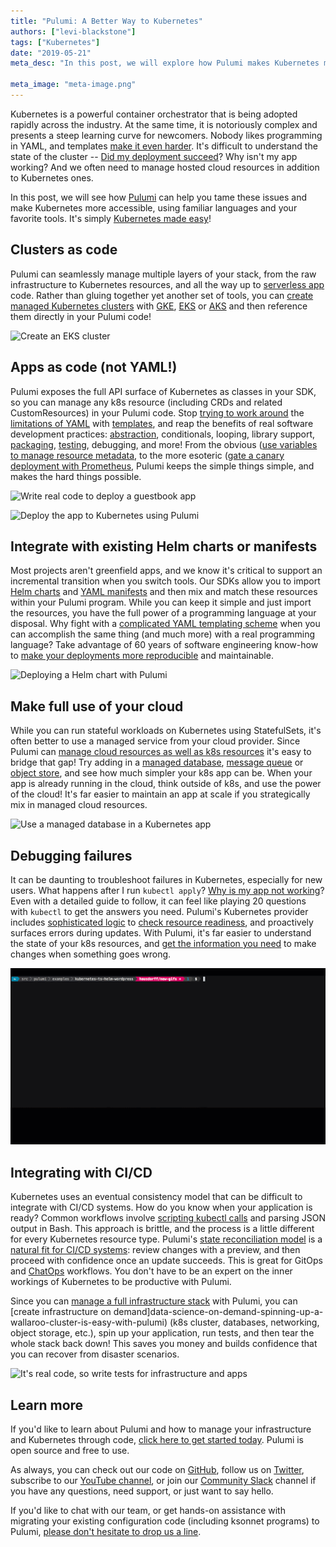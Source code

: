 ```yaml
---
title: "Pulumi: A Better Way to Kubernetes"
authors: ["levi-blackstone"]
tags: ["Kubernetes"]
date: "2019-05-21"
meta_desc: "In this post, we will explore how Pulumi makes Kubernetes more accessible using familiar languages and your favorite tools."

meta_image: "meta-image.png"
---
```


Kubernetes is a powerful container orchestrator that is being adopted
rapidly across the industry. At the same time, it is notoriously complex
and presents a steep learning curve for newcomers. Nobody likes
programming in YAML, and templates [make it even harder](https://github.com/helm/charts/blob/cb3dcd7f1e0e6a152d110bcb776523856468e670/stable/cert-manager/templates/deployment.yaml).
It's difficult to understand the state of the cluster --
[Did my deployment succeed](/blog/how-do-kubernetes-deployments-work-an-adversarial-perspective/)?
Why isn't my app working? And we often need to manage hosted cloud
resources in addition to Kubernetes ones.

In this post, we will see how [Pulumi](/) can help you
tame these issues and make Kubernetes more accessible, using familiar
languages and your favorite tools. It's simply
[Kubernetes made easy](/kubernetes/)!
<!--more-->

## Clusters as code

Pulumi can seamlessly manage multiple layers of your stack, from the raw
infrastructure to Kubernetes resources, and all the way up to
[serverless app](/blog/simple-serverless-programming-with-google-cloud-functions-and-pulumi/)
code. Rather than gluing together yet another set of tools, you can
[create managed Kubernetes clusters](/blog/program-kubernetes-with-11-cloud-native-pulumi-pearls/)
with [GKE](https://github.com/pulumi/examples/tree/master/gcp-ts-gke),
[EKS](/blog/easily-create-and-manage-aws-eks-kubernetes-clusters-with-pulumi/) or
[AKS](/blog/create-aks-clusters-with-monitoring-and-logging-with-pulumi-azure-open-source-sdks/)
and then reference them directly in your Pulumi code!

![Create an EKS cluster](./creating-an-eks-cluster.png)

## Apps as code (not YAML!)

Pulumi exposes the full API surface of Kubernetes as classes in your
SDK, so you can manage any k8s resource (including CRDs and related
CustomResources) in your Pulumi code. Stop [trying to work
around](https://ksonnet.io/) the [limitations of YAML](https://arp242.net/yaml-config.html) with
[templates](https://helm.sh/docs/chart_template_guide/#the-chart-template-developer-s-guide),
and reap the benefits of real software development practices:
[abstraction](/blog/pulumi-and-docker-development-to-production/),
conditionals, looping, library support,
[packaging](/blog/creating-and-reusing-cloud-components-using-package-managers/),
[testing](/blog/testing-your-infrastructure-as-code-with-pulumi/),
debugging, and more! From the obvious
([use variables to manage resource metadata](/blog/program-kubernetes-with-11-cloud-native-pulumi-pearls/),
to the more esoteric
([gate a canary deployment with Prometheus](/blog/program-kubernetes-with-11-cloud-native-pulumi-pearls/),
Pulumi keeps the simple things simple, and makes the hard things possible.

![Write real code to deploy a guestbook app](./guestbook.png)

![Deploy the app to Kubernetes using Pulumi](./app-cli.png)

## Integrate with existing Helm charts or manifests

Most projects aren't greenfield apps, and we know it's critical to
support an incremental transition when you switch tools. Our SDKs allow
you to import [Helm charts](/blog/using-helm-and-pulumi-to-define-cloud-native-infrastructure-as-code/)
and [YAML manifests](/blog/program-kubernetes-with-11-cloud-native-pulumi-pearls/)
and then mix and match these resources within your Pulumi program. While
you can keep it simple and just import the resources, you have the full
power of a programming language at your disposal. Why fight with a
[complicated YAML templating scheme](https://helm.sh/docs/chart_template_guide/#the-chart-template-developer-s-guide)
when you can accomplish the same thing (and much more) with a real
programming language? Take advantage of 60 years of software engineering
know-how to
[make your deployments more reproducible](/blog/simple-reproducible-kubernetes-deployments/)
and maintainable.

![Deploying a Helm chart with Pulumi](./helm-deploy-using-pulumi.gif)

## Make full use of your cloud

While you can run stateful workloads on Kubernetes using StatefulSets,
it's often better to use a managed service from your cloud provider.
Since Pulumi can [manage cloud resources as well as k8s resources](/blog/pulumi-heart-google-cloud-platform/)
it's easy to bridge that gap! Try adding in a [managed database](https://github.com/pulumi/examples/tree/master/classic-azure-ts-aks-mean),
[message queue](/blog/pulumi-and-epsagon-define-deploy-and-monitor-serverless-applications/)
or [object store](https://github.com/pulumi/examples/tree/master/kubernetes-ts-s3-rollout),
and see how much simpler your k8s app can be. When your app is already
running in the cloud, think outside of k8s, and use the power of the
cloud! It's far easier to maintain an app at scale if you strategically
mix in managed cloud resources.

![Use a managed database in a Kubernetes app](./cosmos.png)

## Debugging failures

It can be daunting to troubleshoot failures in Kubernetes, especially
for new users. What happens after I run `kubectl apply`?
[Why is my app not working](/blog/how-do-kubernetes-deployments-work-an-adversarial-perspective/)?
Even with a detailed guide to follow, it can feel like playing 20
questions with `kubectl` to get the answers you need. Pulumi's
Kubernetes provider includes [sophisticated logic](/blog/improving-kubernetes-management-with-pulumis-await-logic/)
to [check resource readiness](/blog/program-kubernetes-with-11-cloud-native-pulumi-pearls/),
and proactively surfaces errors during updates. With Pulumi, it's far
easier to understand the state of your k8s resources, and
[get the information you need](/blog/unified-logs-with-pulumi-logs/) to
make changes when something goes wrong.

![See detailed status during deployments with Pulumi](./deployment-zoom.gif)

## Integrating with CI/CD

Kubernetes uses an eventual consistency model that can be difficult to
integrate with CI/CD systems. How do you know when your application is
ready? Common workflows involve [scripting kubectl calls](https://kubernetes.io/docs/reference/kubectl/conventions/#using-kubectl-in-reusable-scripts)
and parsing JSON output in Bash. This approach is brittle, and the
process is a little different for every Kubernetes resource type.
Pulumi's [state reconciliation model](/docs/intro/concepts/how-pulumi-works/) is a
[natural fit for CI/CD systems](/docs/guides/continuous-delivery): review changes with a
preview, and then proceed with confidence once an update succeeds. This
is great for GitOps and [ChatOps](/blog/getting-to-chatops-with-pulumi-webhooks/)
workflows. You don't have to be an expert on the inner workings of
Kubernetes to be productive with Pulumi.

Since you can [manage a full infrastructure stack](/blog/using-helm-and-pulumi-to-define-cloud-native-infrastructure-as-code/)
with Pulumi, you can
[create infrastructure on demand]data-science-on-demand-spinning-up-a-wallaroo-cluster-is-easy-with-pulumi)
(k8s cluster, databases, networking, object storage, etc.), spin up your
application, run tests, and then tear the whole stack back down! This
saves you money and builds confidence that you can recover from disaster
scenarios.

![It's real code, so write tests for infrastructure and apps](./test.png)

## Learn more

If you'd like to learn about Pulumi and how to manage your
infrastructure and Kubernetes through code,
[click here to get started today](/docs/get-started/). Pulumi is open source and free to
use.

As always, you can check out our code on
[GitHub](https://github.com/pulumi), follow us on
[Twitter](https://twitter.com/pulumicorp), subscribe to our
[YouTube channel](https://www.youtube.com/channel/UC2Dhyn4Ev52YSbcpfnfP0Mw), or
join our [Community Slack](https://slack.pulumi.com/) channel if you have
any questions, need support, or just want to say hello.

If you'd like to chat with our team, or get hands-on assistance with
migrating your existing configuration code (including ksonnet programs)
to Pulumi, [please don't hesitate to drop us a line](/contact).
